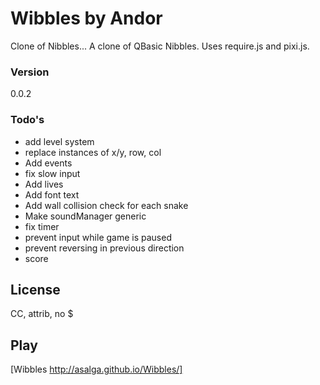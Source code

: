 # Wibbles by Andor

Clone of Nibbles...
A clone of QBasic Nibbles. Uses require.js and pixi.js.

### Version
0.0.2

### Todo's
 - add level system
 - replace instances of x/y, row, col
 - Add events
 - fix slow input
 - Add lives
 - Add font text
 - Add wall collision check for each snake
 - Make soundManager generic
 - fix timer
 - prevent input while game is paused
 - prevent reversing in previous direction
 - score

## License
  CC, attrib, no $


## Play
[Wibbles http://asalga.github.io/Wibbles/]

